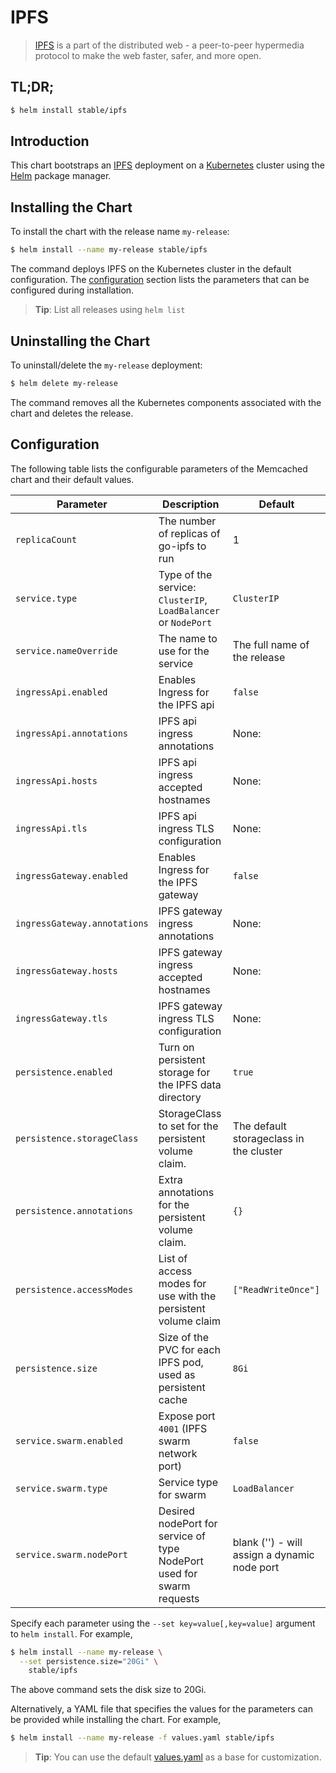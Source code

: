 # IPFS

> [IPFS](https://ipfs.io/) is a part of the distributed web - a peer-to-peer hypermedia protocol to make the web faster, safer, and more open.

## TL;DR;

```bash
$ helm install stable/ipfs
```

## Introduction

This chart bootstraps an [IPFS](https://ipfs.io) deployment on a [Kubernetes](http://kubernetes.io) cluster using the [Helm](https://helm.sh) package manager.

## Installing the Chart

To install the chart with the release name `my-release`:

```bash
$ helm install --name my-release stable/ipfs
```

The command deploys IPFS on the Kubernetes cluster in the default configuration. The [configuration](#configuration) section lists the parameters that can be configured during installation.

> **Tip**: List all releases using `helm list`

## Uninstalling the Chart

To uninstall/delete the `my-release` deployment:

```bash
$ helm delete my-release
```

The command removes all the Kubernetes components associated with the chart and deletes the release.

## Configuration

The following table lists the configurable parameters of the Memcached chart and their default values.

| Parameter | Description | Default |
|-----------|-------------|---------|
| `replicaCount` | The number of replicas of go-ipfs to run | 1 |
| `service.type` | Type of the service: `ClusterIP`, `LoadBalancer` or `NodePort` | `ClusterIP` |
| `service.nameOverride` | The name to use for the service | The full name of the release |
| `ingressApi.enabled` | Enables Ingress for the IPFS api | `false` |
| `ingressApi.annotations` | IPFS api ingress annotations | None: |
| `ingressApi.hosts` | IPFS api ingress accepted hostnames | None: |
| `ingressApi.tls` | IPFS api ingress TLS configuration | None: |
| `ingressGateway.enabled` | Enables Ingress for the IPFS gateway | `false` |
| `ingressGateway.annotations` | IPFS gateway ingress annotations | None: |
| `ingressGateway.hosts` | IPFS gateway ingress accepted hostnames | None: |
| `ingressGateway.tls` | IPFS gateway ingress TLS configuration | None: |
| `persistence.enabled` | Turn on persistent storage for the IPFS data directory | `true` |
| `persistence.storageClass` | StorageClass to set for the persistent volume claim.  | The default storageclass in the cluster|
| `persistence.annotations` | Extra annotations for the persistent volume claim. | `{}` |
| `persistence.accessModes` | List of access modes for use with the persistent volume claim | `["ReadWriteOnce"]` |
| `persistence.size` | Size of the PVC for each IPFS pod, used as persistent cache | `8Gi`  |
| `service.swarm.enabled` | Expose port `4001` (IPFS swarm network port) | `false` |
| `service.swarm.type` | Service type for swarm | `LoadBalancer` |
| `service.swarm.nodePort` | Desired nodePort for service of type NodePort used for swarm requests | blank ('') - will assign a dynamic node port |

Specify each parameter using the `--set key=value[,key=value]` argument to `helm install`. For example,

```bash
$ helm install --name my-release \
  --set persistence.size="20Gi" \
    stable/ipfs
```

The above command sets the disk size to 20Gi.

Alternatively, a YAML file that specifies the values for the parameters can be provided while installing the chart. For example,

```bash
$ helm install --name my-release -f values.yaml stable/ipfs
```

> **Tip**: You can use the default [values.yaml](values.yaml) as a base for customization.
